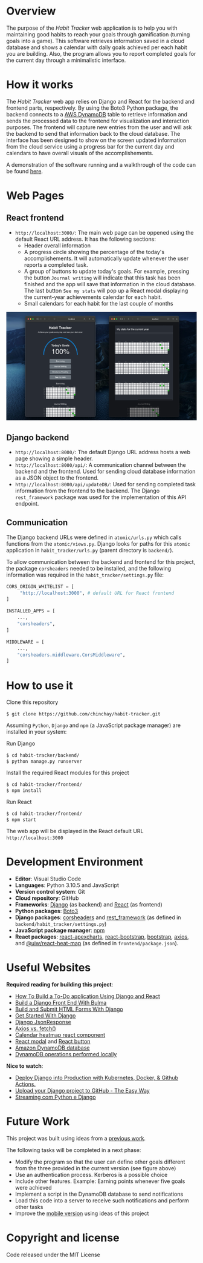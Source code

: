 # Overview

The purpose of the *Habit Tracker* web application is to help you with maintaining good habits to reach your goals through gamification (turning goals into a game). This software retrieves information saved in a cloud database and shows a calendar with daily goals achieved per each habit you are building. Also, the program allows you to report completed goals for the current day through a minimalistic interface.

# How it works

The *Habit Tracker* web app relies on Django and React for the backend and frontend parts, respectively. By using the Boto3 Python package, the backend connects to a [AWS DynamoDB](https://docs.aws.amazon.com/dynamodb/) table to retrieve information and sends the processed data to the frontend for visualization and interaction purposes. The frontend will capture new entries from the user and will ask the backend to send that information back to the cloud database. The interface has been designed to show on the screen updated information from the cloud service using a progress bar for the current day and calendars to have overall visuals of the accomplishements.

A demonstration of the software running and a walkthrough of the code can be found [here](https://youtu.be/eHJdCw4zRY0).

<!-- Detailed specifications of this program can be found [here](). -->

# Web Pages

## React frontend

* `http://localhost:3000/`: The main web page can be oppened using the default React URL address. It has the following sections:
    * Header overall information
    * A progress circle showing the percentage of the today's accomplishements. It will automatically update whenever the user reports a completed task.
    * A group of buttons to update today's goals. For example, pressing the button `Journal writing` will indicate that this task has been finished and the app will save that information in the cloud database. The last button `See my stats` will pop up a React modal displaying the current-year achievements calendar for each habit.
    * Small calendars for each habit for the last couple of months

![](images/interface.png)

## Django backend

* `http://localhost:8000/`: The default Django URL address hosts a web page showing a simple header.
* `http://localhost:8000/api/`: A communication channel between the backend and the frontend. Used for sending cloud database information as a JSON object to the frontend.
* `http://localhost:8000/api/updateDB/`: Used for sending completed task information from the frontend to the backend. The Django `rest_framework` package was used for the implementation of this API endpoint.

## Communication

The Django backend URLs were defined in `atomic/urls.py` which calls functions from the `atomic/views.py`. Django looks for paths for this `atomic` application in `habit_tracker/urls.py` (parent directory is `backend/`).

To allow communication between the backend and frontend for this project, the package `corsheaders` needed to be installed, and the following information was required in the `habit_tracker/settings.py` file:

```python
CORS_ORIGIN_WHITELIST = [
     "http://localhost:3000", # default URL for React frontend
]
```

```python
INSTALLED_APPS = [
    ...,
    "corsheaders",
]
```

```python 
MIDDLEWARE = [
    ...,
    "corsheaders.middleware.CorsMiddleware",
]
```

# How to use it

Clone this repository

```ShellSession
$ git clone https://github.com/chinchay/habit-tracker.git
```

Assuming `Python`, `Django` and `npm` (a JavaScript package manager) are installed in your system:

Run Django
```ShellSession
$ cd habit-tracker/backend/
$ python manage.py runserver
```

Install the required React modules for this project
```ShellSession
$ cd habit-tracker/frontend/
$ npm install
```

Run React
```ShellSession
$ cd habit-tracker/frontend/
$ npm start
```

The web app will be displayed in the React default URL `http://localhost:3000`


# Development Environment

* __Editor__: Visual Studio Code
* __Languages__: Python 3.10.5 and JavaScript
* __Version control system__: Git
* __Cloud repository__: GitHub
* __Frameworks__: [Django](https://www.djangoproject.com/) (as backend) and [React](https://react.dev/) (as frontend)
* __Python packages__: [Boto3](https://github.com/boto/boto3)
* __Django packages__: [corsheaders](https://pypi.org/project/django-cors-headers/) and [rest_framework](https://www.django-rest-framework.org/) (as defined in `backend/habit_tracker/settings.py`)
* __JavaScript package manager__: [npm](https://www.npmjs.com/)
* __React packages__: [react-apexcharts](https://apexcharts.com/docs/react-charts/), [react-bootstrap](https://www.npmjs.com/package/react-bootstrap), [bootstrap](https://getbootstrap.com/), [axios](https://github.com/axios/axios), and [@uiw/react-heat-map](https://uiwjs.github.io/react-heat-map/) (as defined in `frontend/package.json`).

# Useful Websites

__Required reading for building this project__:

* [How To Build a To-Do application Using Django and React](https://www.digitalocean.com/community/tutorials/build-a-to-do-application-using-django-and-react)
* [Build a Django Front End With Bulma](https://realpython.com/django-social-front-end-2/)
* [Build and Submit HTML Forms With Django](https://realpython.com/django-social-forms-4/)
* [Get Started With Django](https://realpython.com/django-user-management/)
* [Django JsonResponse](https://zetcode.com/django/jsonresponse/)
* [Axios vs. fetch()](https://blog.logrocket.com/axios-vs-fetch-best-http-requests/)
* [Calendar heatmap react component](https://reactjsexample.com/a-customizable-calendar-heatmap-react-component-built-on-svg/)
* [React modal](https://react-bootstrap.github.io/docs/components/modal) and [React button](https://react-bootstrap.github.io/docs/components/buttons/)
* [Amazon DynamoDB database](https://us-east-2.console.aws.amazon.com/dynamodbv2/home?region=us-east-2#service)
* [DynamoDB operations performed locally](https://www.youtube.com/watch?v=Al1xwYhQ-BM&ab_channel=SoumilShah)

__Nice to watch__:
* [Deploy Django into Production with Kubernetes, Docker, & Github Actions.](https://www.youtube.com/watch?v=NAOsLaB6Lfc&ab_channel=CodingEntrepreneurs)
* [Upload your Django project to GitHub - The Easy Way](https://www.youtube.com/watch?v=fVy9eJzloj8&ab_channel=CloudWithDjango)
* [Streaming com Python e Django](https://www.youtube.com/watch?v=YsvDurLUCbM&ab_channel=pythonando)


# Future Work

This project was built using ideas from a [previous work](https://github.com/chinchay/cloud-goal-tracker).

The following tasks will be completed in a next phase:

* Modify the program so that the user can define other goals different from the three provided in the current version (see figure above)
* Use an authentication process. Kerberos is a possible choice
* Include other features. Example: Earning points whenever five goals were achieved
* Implement a script in the DynamoDB database to send notifications
* Load this code into a server to receive such notifications and perform other tasks
* Improve the [mobile version](https://github.com/chinchay/cloud-goal-tracker-iOS) using ideas of this project

# Copyright and license

Code released under the MIT License